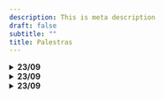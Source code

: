 ```yaml
---
description: This is meta description
draft: false
subtitle: ""
title: Palestras
---
```


<details><summary><h4 style='display:inline;'>23/09</h4></summary>
<p>

|Horário|Atividade|
|-------|---------|
|uehheu|auehuahh|
|uaehuahe|uhefuhaef|


</p>
</details>


<details><summary><h4 style='display:inline;'>23/09</h4></summary>
<p>

|Horário|Atividade|
|-------|---------|
|uehheu|auehuahh|
|uaehuahe|uhefuhaef|


</p>
</details>

<details><summary><h4 style='display:inline;'>23/09</h4></summary>
<p>

|Horário|Atividade|
|-------|---------|
|uehheu|auehuahh|
|uaehuahe|uhefuhaef|


</p>
</details>